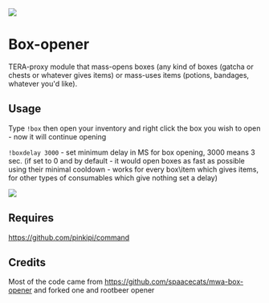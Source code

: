 <img src=http://i.cubeupload.com/rF27Xw.jpg>

# Box-opener
TERA-proxy module that mass-opens boxes (any kind of boxes (gatcha or chests or whatever gives items) or mass-uses items (potions, bandages, whatever you'd like).

## Usage
Type `!box` then open your inventory and right click the box you wish to open - now it will continue opening

`!boxdelay 3000` - set minimum delay in MS for box opening, 3000 means 3 sec. (if set to 0 and by default - it would open boxes as fast as possible using their minimal cooldown - works for every box\item which gives items, for other types of consumables which give nothing set a delay)

<img src=http://i.cubeupload.com/Sr7lEW.jpg>

## Requires
https://github.com/pinkipi/command

## Credits
Most of the code came from https://github.com/spaacecats/mwa-box-opener and forked one and rootbeer opener
